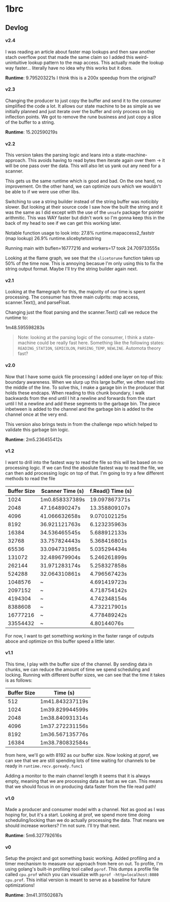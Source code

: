 # 1brc

## Devlog

#### v2.4
I was reading an article about faster map lookups and then saw another stach overflow post that made the 
same claim so I added this weird-unintuitive lookup pattern to the map access. This actually made the
lookup way faster... literally have no idea why this works but it does.
 
**Runtime**: 9.795203221s I think this is a 200x speedup from the original?

#### v2.3
Changing the producer to just copy the buffer and send it to the consumer simplified the code a lot.
It allows our state machine to be as simple as we initially planned and just iterate over the buffer and
only process on big inflection points. We got to remove the rune business and just copy a slice of the 
buffer to a string.

**Runtime**: 15.202590219s

#### v2.2
This version takes the parsing logic and leans into a state-machine-approach. This avoids having to read
bytes then iterate again over them -> it will be one pass over the data. This will also let us yank out
any need for a scanner.

This gets us the same runtime which is good and bad. On the one hand, no improvement. On the other hand,
we can optimize ours which we wouldn't be able to if we were use other libs.

Switching to use a string builder instead of the string buffer was noticibly slower. But looking at their
source code I saw how the built the string and it was the same as I did except with the use of the `unsafe`
package for pointer arithmitic. This was WAY faster but didn't work so I'm gonna keep this in the back of
my head to see if we can get this working later.

Notable function usage to look into:
27.8% runtime.mapaccess2_faststr (map lookup)
26.9% runtime.slicebytetostring

Running main with buflen=16777216 and workers=17 took 24.709733555s

Looking at the flame graph, we see that the `slicetorune` function takes up 50% of the time now. This is
annoying becasue I'm only using this to fix the string output format. Maybe I'll try the string builder
again next.

#### v2.1
Looking at the flamegraph for this, the majority of our time is spent processing. The consumer has three
main culprits: map access, scanner.Text(), and parseFloat.

Changing just the float parsing and the scanner.Text() call we reduce the runtime to:

1m48.595598283s


> Note: looking at the parsing logic of the consumer, I think a state-machine could be really fast here.
Something like the following states: `READING_STATION`, `SEMICOLON`, `PARSING_TEMP`, `NEWLINE`. 
Automota theory fast?

#### v2.0
Now that I have some quick file processing I added one layer on top of this: boundary awareness. When we
slurp up this large buffer, we often read into the middle of the line. To solve this, I make a garage bin
in the producer that holds these endcaps. When reading to this chunk boundary, I walk backwards from the 
end until I hit a newline and forwards from the start until I hit a newline and add these segments to the 
garbage bin. The piece inbetween is added to the channel and the garbage bin is added to the channel once
at the very end.

This version also brings tests in from the challenge repo which helped to validate this garbage bin logic.

**Runtime**: 2m5.236455412s

#### v1.2
I want to drill into the fastest way to read the file so this will be
based on no processing logic. If we can find the aboslute fastest way to read the file, we can
then add processing logic on top of that. I'm going to try a few different methods to read the file

| Buffer Size | Scanner Time (s) | f.Read() Time (s) |
|-------------|----------| ----------|
1024 | 1m0.858337389s | 19.097867371s | 
2048 | 47.164890247s | 13.358809107s | 
4096 | 41.066632658s | 9.070102125s | 
8192 | 36.921121763s | 6.123235963s | 
16384 | 34.536465545s | 5.688912133s | 
32768 | 33.757824443s | 5.368416801s | 
65536 | 33.094731985s | 5.035294434s | 
131072 | 32.489679904s | 5.246261899s | 
262144 | 31.971283174s | 5.258327858s | 
524288 | 32.064310861s | 4.796567423s | 
1048576 | ~ | 4.691419723s | 
2097152 | ~ | 4.718754142s | 
4194304 | ~ | 4.742348154s | 
8388608 | ~ | 4.732217901s
16777216 | ~ | 4.778489242s
33554432 | ~ | 4.80144076s

For now, I want to get something working in the faster range of outputs aboce and optimize on this buffer speed a little later.


#### v1.1
This time, I play with the buffer size of the channel. By sending data in chunks, we can reduce the amount of
time we spend scheduling and locking. Running with different buffer sizes, we can see that the time it takes
is as follows:
     
| Buffer Size | Time (s) |
|-------------|----------|
512 | 1m41.843237119s
1024 | 1m39.829944599s
2048 | 1m38.840931314s
4096 | 1m37.272231156s
8192 | 1m36.567135776s
16384 | 1m38.780832584s

from here, we'll go with 8192 as our buffer size. Now looking at pprof, we can see that we are still
spending lots of time waiting for channels to be ready in `runtime.recv.goready.func1`

Adding a monitor to the main channel length it seems that it is always empty, meaning that we are processing
data as fast as we can. This means that we should focus in on producing data faster from the file read path!


#### v1.0
Made a producer and consumer model with a channel. Not as good as I was hoping for, but it's a start.
Looking at prof, we spend more time doing scheduling/locking than we do actually processing the data.
That means we should increase workers? I'm not sure. I'll try that next.

**Runtime**: 5m6.327792616s

#### v0

Setup the project and got something basic working. Added profiling and a timer mechanism to measure our
approach from here on out. To profile, I'm using golang's built-in profiling tool called `pprof`. This
dumps a profile file called `cpu.prof` which you can visualize with `pprof -http=localhost:8080 cpu.prof`.
This initial version is meant to serve as a baseline for future optimizations!

**Runtime**: 3m41.311502687s
